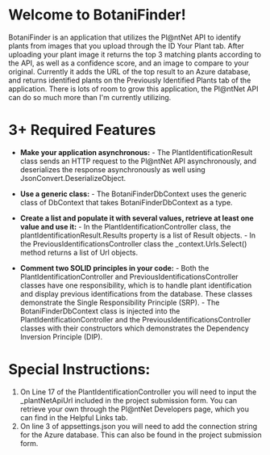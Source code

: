# Welcome to BotaniFinder!

BotaniFinder is an application that utilizes the Pl@ntNet API to identify plants from images that you upload through the ID Your Plant tab. After uploading your plant image it returns the top 3 matching plants according to the API, as well as a confidence score, and an image to compare to your original. Currently it adds the URL of the top result to an Azure database, and returns identified plants on the Previously Identified Plants tab of the application. There is lots of room to grow this application, the Pl@ntNet API can do so much more than I'm currently utilizing. 


# 3+ Required Features

 - **Make your application asynchronous:**
		 - The PlantIdentificationResult class sends an HTTP request to the Pl@ntNet API asynchronously, and deserializes the response asynchronously as well using JsonConvert.DeserializeObject.
 
 
 - **Use a generic class:**
		 - The BotaniFinderDbContext uses the generic class of DbContext that takes BotaniFinderDbContext as a type.


 - **Create a list and populate it with several values, retrieve at least one value and use it:**
		 - In the PlantIdentificationController class, the plantIdentificationResult.Results property is a list of Result objects.
		 - In the PreviousIdentificationsController class the _context.Urls.Select() method returns a list of Url objects.


 - **Comment two SOLID principles in your code:**
		 - Both the PlantIdentificationController and PreviousIdentificationsController classes have one responsibility, which is to handle plant identification and display previous identifications from the database. These classes demonstrate the Single Responsibility Principle (SRP).
		 - The BotaniFinderDbContext class is injected into the PlantIdentificationController and the PreviousIdentificationsController classes with their constructors which demonstrates the Dependency Inversion Principle (DIP).

# Special Instructions:

 1. On Line 17 of the PlantIdentificationController you will need to input the _plantNetApiUrl included in the project submission form. You can retrieve your own through the Pl@ntNet Developers page, which you can find in the Helpful Links tab.
 2. On line 3 of appsettings.json you will need to add the connection string for the Azure database. This can also be found in the project submission form.

